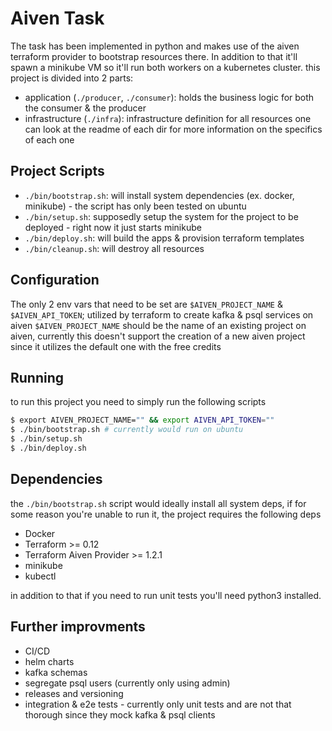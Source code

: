 # Aiven Task

The task has been implemented in python and makes use of the aiven terraform provider to bootstrap resources there. In addition to that it'll spawn a minikube VM so it'll run both workers on a kubernetes cluster.
this project is divided into 2 parts:
- application (`./producer`, `./consumer`): holds the business logic for both the consumer & the producer
- infrastructure (`./infra`): infrastructure definition for all resources
one can look at the readme of each dir for more information on the specifics of each one

## Project Scripts

- `./bin/bootstrap.sh`: will install system dependencies (ex. docker, minikube) - the script has only been tested on ubuntu
- `./bin/setup.sh`: supposedly setup the system for the project to be deployed - right now it just starts minikube
- `./bin/deploy.sh`: will build the apps & provision terraform templates
- `./bin/cleanup.sh`: will destroy all resources

## Configuration
The only 2 env vars that need to be set are `$AIVEN_PROJECT_NAME` & `$AIVEN_API_TOKEN`; utilized by terraform to create kafka & psql services on aiven
`$AIVEN_PROJECT_NAME` should be the name of an existing project on aiven, currently this doesn't support the creation of a new aiven project since it utilizes the default one with the free credits

## Running
to run this project you need to simply run the following scripts

```sh
$ export AIVEN_PROJECT_NAME="" && export AIVEN_API_TOKEN=""
$ ./bin/bootstrap.sh # currently would run on ubuntu
$ ./bin/setup.sh
$ ./bin/deploy.sh
```

## Dependencies

the `./bin/bootstrap.sh` script would ideally install all system deps, if for some reason you're unable to run it, the project requires the following deps

- Docker
- Terraform >= 0.12
- Terraform Aiven Provider >= 1.2.1
- minikube
- kubectl

in addition to that if you need to run unit tests you'll need python3 installed.

## Further improvments
- CI/CD
- helm charts
- kafka schemas
- segregate psql users (currently only using admin)
- releases and versioning
- integration & e2e tests - currently only unit tests and are not that thorough since they mock kafka & psql clients
